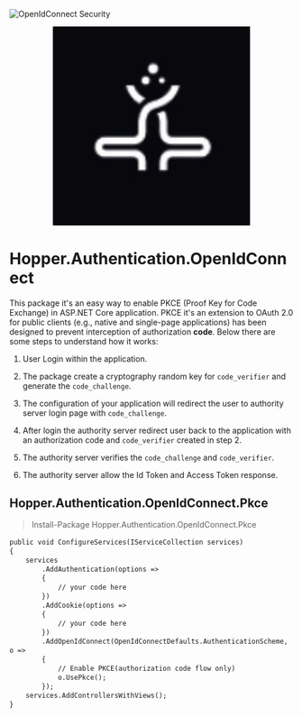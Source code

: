 ![OpenIdConnect Security](https://github.com/alextochetto/Hopper.OpenIdConnect.Security/workflows/OpenIdConnect%20Security/badge.svg)

<p align="center">
  <img src="https://github.com/alextochetto/Hopper.OpenIdConnect.Security/blob/main/src/Extensions/Hopper.Authentication.OpenIdConnect.Pkce/Images/icon.png?raw=true" width="350px" alt="SharpSenses" />
</p>
<p>

# Hopper.Authentication.OpenIdConnect
This package it's an easy way to enable PKCE (Proof Key for Code Exchange) in ASP.NET Core application.
PKCE it's an extension to OAuth 2.0 for public clients (e.g., native and single-page applications) has been designed to prevent interception of authorization **code**.
Below there are some steps to understand how it works:

1. User Login within the application.

2. The package create a cryptography random key for `code_verifier` and generate the `code_challenge`.

3. The configuration of your application will redirect the user to authority server login page with `code_challenge`.

4. After login the authority server redirect user back to the application with an authorization code and `code_verifier` created in step 2.

5. The authority server verifies the `code_challenge` and `code_verifier`.

6. The authority server allow the Id Token and Access Token response.

## Hopper.Authentication.OpenIdConnect.Pkce
> Install-Package Hopper.Authentication.OpenIdConnect.Pkce

```
public void ConfigureServices(IServiceCollection services)
{
    services
        .AddAuthentication(options =>
        {
            // your code here
        })
        .AddCookie(options =>
        {
            // your code here
        })
        .AddOpenIdConnect(OpenIdConnectDefaults.AuthenticationScheme, o =>
        {
            // Enable PKCE(authorization code flow only)
            o.UsePkce();
        });
    services.AddControllersWithViews();
}
````
